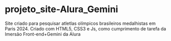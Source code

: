 # projeto_site-Alura_Gemini
 Site criado para pesquisar atletlas olímpicos brasileiros medalhistas em Paris 2024. Criado com HTML5, CSS3 e Js, como cumprimento de tarefa da Imersão Front-end+Gemini da Alura
